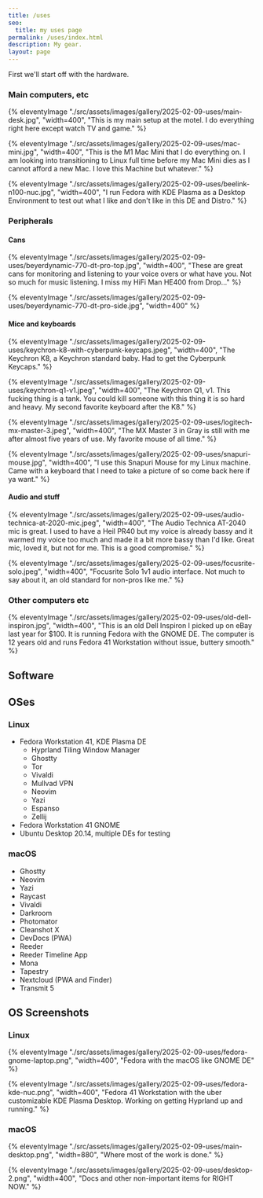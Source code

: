 ```yaml
---
title: /uses
seo:
  title: my uses page
permalink: /uses/index.html
description: My gear.
layout: page
---
```


First we'll start off with the hardware.

### Main computers, etc

{% eleventyImage "./src/assets/images/gallery/2025-02-09-uses/main-desk.jpg", "width=400", "This is my main setup at the motel. I do everything right here except watch TV and game." %}

{% eleventyImage "./src/assets/images/gallery/2025-02-09-uses/mac-mini.jpg", "width=400", "This is the M1 Mac Mini that I do everything on. I am looking into transitioning to Linux full time before my Mac Mini dies as I cannot afford a new Mac. I love this Machine but whatever." %}

{% eleventyImage "./src/assets/images/gallery/2025-02-09-uses/beelink-n100-nuc.jpg", "width=400", "I run Fedora with KDE Plasma as a
Desktop Environment to test out what I like and don't like in this DE and Distro." %}

### Peripherals

#### Cans

{% eleventyImage "./src/assets/images/gallery/2025-02-09-uses/beyerdynamic-770-dt-pro-top.jpg", "width=400", "These are great cans for monitoring and listening to your voice overs or what have you. Not so much for music listening. I miss my HiFi Man HE400 from Drop..." %}

{% eleventyImage "./src/assets/images/gallery/2025-02-09-uses/beyerdynamic-770-dt-pro-side.jpg", "width=400" %}

#### Mice and keyboards

{% eleventyImage "./src/assets/images/gallery/2025-02-09-uses/keychron-k8-with-cyberpunk-keycaps.jpeg", "width=400", "The Keychron K8, a Keychron standard baby. Had to get the Cyberpunk Keycaps." %}

{% eleventyImage "./src/assets/images/gallery/2025-02-09-uses/keychron-q1-v1.jpeg", "width=400", "The Keychron Q1, v1. This fucking thing is a tank. You could kill someone with this thing it is so hard and heavy. My second favorite keyboard after the K8." %}

{% eleventyImage "./src/assets/images/gallery/2025-02-09-uses/logitech-mx-master-3.jpeg", "width=400", "The MX Master 3 in Gray is still with me after almost five years of use. My favorite mouse of all time." %}

{% eleventyImage "./src/assets/images/gallery/2025-02-09-uses/snapuri-mouse.jpg", "width=400", "I use this Snapuri Mouse for my Linux machine. Came with a keyboard that I need to take a picture of so come back here if ya want." %}

#### Audio and stuff

{% eleventyImage "./src/assets/images/gallery/2025-02-09-uses/audio-technica-at-2020-mic.jpeg", "width=400", "The Audio Technica AT-2040 mic is great. I used to have a Heil PR40 but my voice is already bassy and it warmed my voice too much and made it a bit more bassy than I'd like. Great mic, loved it, but not for me. This is a good compromise." %}

{% eleventyImage "./src/assets/images/gallery/2025-02-09-uses/focusrite-solo.jpeg", "width=400", "Focusrite Solo 1v1 audio interface. Not much to say about it, an old standard for non-pros like me." %}

### Other computers etc

{% eleventyImage "./src/assets/images/gallery/2025-02-09-uses/old-dell-inspiron.jpg", "width=400", "This is an old Dell Inspiron I picked up on eBay last year for $100. It is running Fedora with the GNOME DE. The computer is 12 years old and runs Fedora 41 Workstation without issue, buttery smooth." %}

## Software

## OSes

### Linux

- Fedora Workstation 41, KDE Plasma DE
  - Hyprland Tiling Window Manager
  - Ghostty
  - Tor
  - Vivaldi
  - Mullvad VPN
  - Neovim
  - Yazi
  - Espanso
  - Zellij
- Fedora Workstation 41 GNOME
- Ubuntu Desktop 20.14, multiple DEs for testing

### macOS

- Ghostty
- Neovim
- Yazi
- Raycast
- Vivaldi
- Darkroom
- Photomator
- Cleanshot X
- DevDocs (PWA)
- Reeder
- Reeder Timeline App
- Mona
- Tapestry
- Nextcloud (PWA and Finder)
- Transmit 5

## OS Screenshots

### Linux

{% eleventyImage "./src/assets/images/gallery/2025-02-09-uses/fedora-gnome-laptop.png", "width=400", "Fedora with the macOS like GNOME DE" %}

{% eleventyImage "./src/assets/images/gallery/2025-02-09-uses/fedora-kde-nuc.png", "width=400", "Fedora 41 Workstation with the uber customizable KDE Plasma Desktop. Working on getting Hyprland up and running." %}

### macOS

{% eleventyImage "./src/assets/images/gallery/2025-02-09-uses/main-desktop.png", "width=880", "Where most of the work is done." %}

{% eleventyImage "./src/assets/images/gallery/2025-02-09-uses/desktop-2.png", "width=400", "Docs and other non-important items for RIGHT NOW." %}
